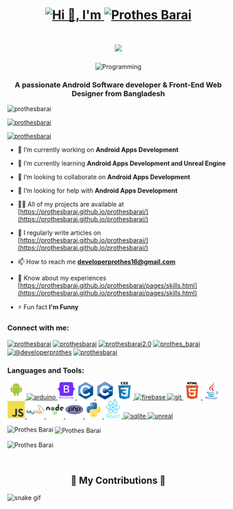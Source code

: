 <h1 align="center"> 
  <p align="center">
    <a href="https://prothesbarai.github.io/prothesbarai/">
      <img src="https://readme-typing-svg.demolab.com?font=Righteous&size=35&pause=0000&color=00DBFF&center=true&vCenter=true&repeat=false&random=false&width=225&height=45&lines=Hi 👋, I'm" alt="Hi 👋, I'm" alt="Hi 👋, I'm"/>
      <img src="https://readme-typing-svg.demolab.com?font=Righteous&size=35&pause=0000&color=00DBFF&center=true&vCenter=true&repeat=false&random=false&width=225&height=45&lines=Prothes+Barai" alt="Prothes Barai" /> 
    </a>
  </p> 
</h1>




  
  <h1 align="center"> 
    <img src="https://readme-typing-svg.herokuapp.com/?font=Righteous&size=;35&center=true&vCenter=true&width=500&height=70&duration=4000&lines=Android+Software+Developer!;Front-end+developer!;Wordpress+Expert;Java+Developer;" />
  </h1>

</h1>    
<p align="center">   
  <img src="https://user-images.githubusercontent.com/55389276/140866485-8fb1c876-9a8f-4d6a-98dc-08c4981eaf70.gif" alt="Programming" width="400"/>  
</p>
<h3 align="center">A passionate Android Software developer & Front-End Web Designer from Bangladesh</h3>

<p align="left"> <img src="https://komarev.com/ghpvc/?username=prothesbarai&label=Profile%20views&color=0e75b6&style=flat" alt="prothesbarai" /> </p>

<p align="left"> 
  <a href="https://github.com/ryo-ma/github-profile-trophy"> 
    <img src="https://github-profile-trophy.vercel.app/?username=prothesbarai&theme=onedark" alt="prothesbarai" />
  </a> 
</p>  


<p align="left"> <a href="https://twitter.com/prothesbarai" target="blank"><img src="https://img.shields.io/twitter/follow/prothesbarai?logo=twitter&style=for-the-badge" alt="prothesbarai" /></a> </p>

- 🔭 I’m currently working on **Android Apps Development**

- 🌱 I’m currently learning **Android Apps Development and Unreal Engine**

- 👯 I’m looking to collaborate on **Android Apps Development**

- 🤝 I’m looking for help with **Android Apps Development**

- 👨‍💻 All of my projects are available at [https://prothesbarai.github.io/prothesbarai/](https://prothesbarai.github.io/prothesbarai/)

- 📝 I regularly write articles on [https://prothesbarai.github.io/prothesbarai/](https://prothesbarai.github.io/prothesbarai/)

- 📫 How to reach me **<developerprothes16@gmail.com>**

- 📄 Know about my experiences [https://prothesbarai.github.io/prothesbarai/pages/skills.html](https://prothesbarai.github.io/prothesbarai/pages/skills.html)

- ⚡ Fun fact **I'm Funny**

<h3 align="left">Connect with me:</h3>
<p align="left">
<a href="https://twitter.com/prothesbarai" target="blank"><img align="center" src="https://raw.githubusercontent.com/rahuldkjain/github-profile-readme-generator/master/src/images/icons/Social/twitter.svg" alt="prothesbarai" height="30" width="40" /></a>
<a href="https://linkedin.com/in/prothesbarai" target="blank"><img align="center" src="https://raw.githubusercontent.com/rahuldkjain/github-profile-readme-generator/master/src/images/icons/Social/linked-in-alt.svg" alt="prothesbarai" height="30" width="40" /></a>
<a href="https://fb.com/prothesbarai2.0" target="blank"><img align="center" src="https://raw.githubusercontent.com/rahuldkjain/github-profile-readme-generator/master/src/images/icons/Social/facebook.svg" alt="prothesbarai2.0" height="30" width="40" /></a>
<a href="https://instagram.com/prothes_barai" target="blank"><img align="center" src="https://raw.githubusercontent.com/rahuldkjain/github-profile-readme-generator/master/src/images/icons/Social/instagram.svg" alt="prothes_barai" height="30" width="40" /></a>
<a href="https://www.youtube.com/c/@developerprothes" target="blank"><img align="center" src="https://raw.githubusercontent.com/rahuldkjain/github-profile-readme-generator/master/src/images/icons/Social/youtube.svg" alt="@developerprothes" height="30" width="40" /></a>
<a href="https://www.hackerrank.com/prothesbarai" target="blank"><img align="center" src="https://raw.githubusercontent.com/rahuldkjain/github-profile-readme-generator/master/src/images/icons/Social/hackerrank.svg" alt="prothesbarai" height="30" width="40" /></a>
</p>

<h3 align="left">Languages and Tools:</h3>
<p align="left"> <a href="https://developer.android.com" target="_blank" rel="noreferrer"> <img src="https://raw.githubusercontent.com/devicons/devicon/master/icons/android/android-original-wordmark.svg" alt="android" width="40" height="40"/> </a> <a href="https://www.arduino.cc/" target="_blank" rel="noreferrer"> <img src="https://cdn.worldvectorlogo.com/logos/arduino-1.svg" alt="arduino" width="40" height="40"/> </a> <a href="https://getbootstrap.com" target="_blank" rel="noreferrer"> <img src="https://raw.githubusercontent.com/devicons/devicon/master/icons/bootstrap/bootstrap-plain-wordmark.svg" alt="bootstrap" width="40" height="40"/> </a> <a href="https://www.cprogramming.com/" target="_blank" rel="noreferrer"> <img src="https://raw.githubusercontent.com/devicons/devicon/master/icons/c/c-original.svg" alt="c" width="40" height="40"/> </a> <a href="https://www.w3schools.com/cpp/" target="_blank" rel="noreferrer"> <img src="https://raw.githubusercontent.com/devicons/devicon/master/icons/cplusplus/cplusplus-original.svg" alt="cplusplus" width="40" height="40"/> </a> <a href="https://www.w3schools.com/css/" target="_blank" rel="noreferrer"> <img src="https://raw.githubusercontent.com/devicons/devicon/master/icons/css3/css3-original-wordmark.svg" alt="css3" width="40" height="40"/> </a> <a href="https://firebase.google.com/" target="_blank" rel="noreferrer"> <img src="https://www.vectorlogo.zone/logos/firebase/firebase-icon.svg" alt="firebase" width="40" height="40"/> </a> <a href="https://git-scm.com/" target="_blank" rel="noreferrer"> <img src="https://www.vectorlogo.zone/logos/git-scm/git-scm-icon.svg" alt="git" width="40" height="40"/> </a> <a href="https://www.w3.org/html/" target="_blank" rel="noreferrer"> <img src="https://raw.githubusercontent.com/devicons/devicon/master/icons/html5/html5-original-wordmark.svg" alt="html5" width="40" height="40"/> </a> <a href="https://www.java.com" target="_blank" rel="noreferrer"> <img src="https://raw.githubusercontent.com/devicons/devicon/master/icons/java/java-original.svg" alt="java" width="40" height="40"/> </a> <a href="https://developer.mozilla.org/en-US/docs/Web/JavaScript" target="_blank" rel="noreferrer"> <img src="https://raw.githubusercontent.com/devicons/devicon/master/icons/javascript/javascript-original.svg" alt="javascript" width="40" height="40"/> </a> <a href="https://www.mysql.com/" target="_blank" rel="noreferrer"> <img src="https://raw.githubusercontent.com/devicons/devicon/master/icons/mysql/mysql-original-wordmark.svg" alt="mysql" width="40" height="40"/> </a> <a href="https://nodejs.org" target="_blank" rel="noreferrer"> <img src="https://raw.githubusercontent.com/devicons/devicon/master/icons/nodejs/nodejs-original-wordmark.svg" alt="nodejs" width="40" height="40"/> </a> <a href="https://www.php.net" target="_blank" rel="noreferrer"> <img src="https://raw.githubusercontent.com/devicons/devicon/master/icons/php/php-original.svg" alt="php" width="40" height="40"/> </a> <a href="https://www.python.org" target="_blank" rel="noreferrer"> <img src="https://raw.githubusercontent.com/devicons/devicon/master/icons/python/python-original.svg" alt="python" width="40" height="40"/> </a> <a href="https://reactjs.org/" target="_blank" rel="noreferrer"> <img src="https://raw.githubusercontent.com/devicons/devicon/master/icons/react/react-original-wordmark.svg" alt="react" width="40" height="40"/> </a> <a href="https://www.sqlite.org/" target="_blank" rel="noreferrer"> <img src="https://www.vectorlogo.zone/logos/sqlite/sqlite-icon.svg" alt="sqlite" width="40" height="40"/> </a> <a href="https://unrealengine.com/" target="_blank" rel="noreferrer"> <img src="https://raw.githubusercontent.com/kenangundogan/fontisto/036b7eca71aab1bef8e6a0518f7329f13ed62f6b/icons/svg/brand/unreal-engine.svg" alt="unreal" width="40" height="40"/> </a> </p>

<p><img align="left" src="https://github-readme-stats.vercel.app/api/top-langs/?username=prothesbarai&langs_count=16&layout=compact&theme=react&border_radius=10&size_weight=0.9&count_weight=0.9" alt="Prothes Barai" /></p>
<p>&nbsp;<img align="center" src="https://github-readme-stats-salesp07.vercel.app/api?username=prothesbarai&count_private=true&show_icons=true&theme=react&rank_icon=github&border_radius=10" alt="Prothes Barai" /></p>
 
<p>
  <img align="center" src="https://github-readme-streak-stats-salesp07.vercel.app/?user=prothesbarai&count_private=true&theme=react&border_radius=10" alt="Prothes Barai"/>
</p>
  <br>
<div align="center">
  <h2>🐍 My Contributions 🐍</h2>
</div>

![snake gif](https://github.com/prothesbarai/prothesbarai/blob/output/github-snake-dark.svg)
